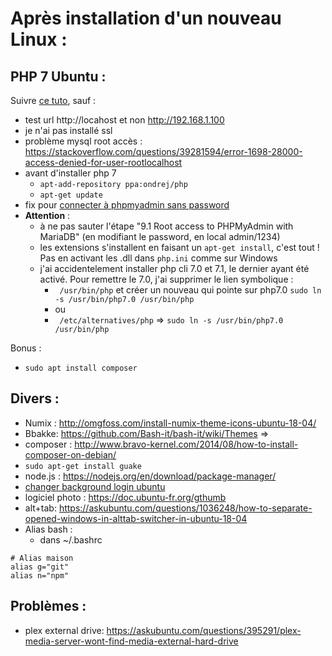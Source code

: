 Après installation d'un nouveau Linux :
=======================================

PHP 7 Ubuntu :
--------------

Suivre [ce tuto](https://www.howtoforge.com/tutorial/install-apache-with-php-and-mysql-on-ubuntu-18-04-lamp/), sauf :

* test url http://locahost et non http://192.168.1.100
* je n'ai pas installé ssl
* problème mysql root accès : https://stackoverflow.com/questions/39281594/error-1698-28000-access-denied-for-user-rootlocalhost
* avant d'installer php 7
  * `apt-add-repository ppa:ondrej/php`
  * `apt-get update`
* fix pour [connecter à phpmyadmin sans password](https://www.liquidweb.com/kb/error-login-without-a-password-is-forbidden-by-configuration-see-allownopassword-solved/)  
* __Attention__ :
  * à ne pas sauter l'étape "9.1 Root access to PHPMyAdmin with MariaDB" (en modifiant le password, en local admin/1234)
  * les extensions s'installent en faisant un `apt-get install`, c'est tout ! Pas en activant les .dll dans `php.ini` comme sur Windows
  * j'ai accidentelement installer php cli 7.0 et 7.1, le dernier ayant été activé. Pour remettre le 7.0, j'ai supprimer le lien symbolique : 
    * ` /usr/bin/php` et créer un nouveau qui pointe sur php7.0 `sudo ln -s /usr/bin/php7.0 /usr/bin/php`
    * ou 
    * ` /etc/alternatives/php` => `sudo ln -s /usr/bin/php7.0 /usr/bin/php`

Bonus :

* `sudo apt install composer`


Divers :
--------
* Numix : http://omgfoss.com/install-numix-theme-icons-ubuntu-18-04/
* Bbakke: https://github.com/Bash-it/bash-it/wiki/Themes => 
* composer : http://www.bravo-kernel.com/2014/08/how-to-install-composer-on-debian/
* `sudo apt-get install guake`
* node.js : https://nodejs.org/en/download/package-manager/ 
* [changer background login ubuntu](http://ubuntuhandbook.org/index.php/2017/10/change-login-screen-background-ubuntu-17-10/)
* logiciel photo : https://doc.ubuntu-fr.org/gthumb
* alt+tab: https://askubuntu.com/questions/1036248/how-to-separate-opened-windows-in-alttab-switcher-in-ubuntu-18-04
* Alias bash :
  * dans ~/.bashrc
````
# Alias maison
alias g="git"
alias n="npm"
````

Problèmes :
-----------
* plex external drive: https://askubuntu.com/questions/395291/plex-media-server-wont-find-media-external-hard-drive
